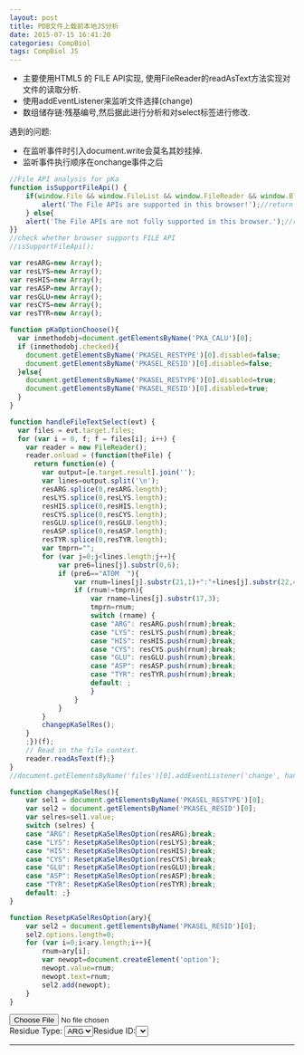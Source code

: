 ```yaml
---
layout: post
title: PDB文件上载前本地JS分析
date: 2015-07-15 16:41:20
categories: CompBiol
tags: CompBiol JS
---
```


- 主要使用HTML5 的 FILE API实现, 使用FileReader的readAsText方法实现对文件的读取分析.
- 使用addEventListener来监听文件选择(change)
- 数组储存链:残基编号,然后据此进行分析和对select标签进行修改.

遇到的问题:

- 在监听事件时引入document.write会莫名其妙挂掉.
- 监听事件执行顺序在onchange事件之后

~~~javascript
//File API analysis for pKa
function isSupportFileApi() {
    if(window.File && window.FileList && window.FileReader && window.Blob) {
        alert('The File APIs are supported in this browser!');//return true;
    } else{
    alert('The File APIs are not fully supported in this browser.');//return false;
}}
//check whether browser supports FILE API
//isSupportFileApi();

var resARG=new Array();
var resLYS=new Array();
var resHIS=new Array();
var resASP=new Array();
var resGLU=new Array();
var resCYS=new Array();
var resTYR=new Array();

function pKaOptionChoose(){
  var inmethodobj=document.getElementsByName('PKA_CALU')[0];
  if (inmethodobj.checked){
    document.getElementsByName('PKASEL_RESTYPE')[0].disabled=false;
    document.getElementsByName('PKASEL_RESID')[0].disabled=false;
  }else{
    document.getElementsByName('PKASEL_RESTYPE')[0].disabled=true;
    document.getElementsByName('PKASEL_RESID')[0].disabled=true;	
  }
}

function handleFileTextSelect(evt) {
  var files = evt.target.files;
  for (var i = 0, f; f = files[i]; i++) {
    var reader = new FileReader();
    reader.onload = (function(theFile) {
      return function(e) {
		var output=[e.target.result].join('');
		var lines=output.split('\n');
		resARG.splice(0,resARG.length);
		resLYS.splice(0,resLYS.length);
		resHIS.splice(0,resHIS.length);
		resCYS.splice(0,resCYS.length);
		resGLU.splice(0,resGLU.length);
		resASP.splice(0,resASP.length);
		resTYR.splice(0,resTYR.length);
		var tmprn="";
		for (var j=0;j<lines.length;j++){
			var pre6=lines[j].substr(0,6);
			if (pre6=="ATOM  "){
				var rnum=lines[j].substr(21,1)+":"+lines[j].substr(22,4);
				if (rnum!=tmprn){
					var rname=lines[j].substr(17,3);
					tmprn=rnum;
					switch (rname) {
					case "ARG": resARG.push(rnum);break;
					case "LYS": resLYS.push(rnum);break;
					case "HIS": resHIS.push(rnum);break;
					case "CYS": resCYS.push(rnum);break;
					case "GLU": resGLU.push(rnum);break;
					case "ASP": resASP.push(rnum);break;
					case "TYR": resTYR.push(rnum);break;
					default: ;
					}
				}	
			}
		}
		changepKaSelRes();
    }    
    ;})(f);
    // Read in the file context.
    reader.readAsText(f);}
}
//document.getElementsByName('files')[0].addEventListener('change', handleFileTextSelect, false);

function changepKaSelRes(){
	var sel1 = document.getElementsByName('PKASEL_RESTYPE')[0];
	var sel2 = document.getElementsByName('PKASEL_RESID')[0];
	var selres=sel1.value;
	switch (selres) {
	case "ARG": ResetpKaSelResOption(resARG);break;
	case "LYS": ResetpKaSelResOption(resLYS);break;
	case "HIS": ResetpKaSelResOption(resHIS);break;
	case "CYS": ResetpKaSelResOption(resCYS);break;
	case "GLU": ResetpKaSelResOption(resGLU);break;
	case "ASP": ResetpKaSelResOption(resASP);break;
	case "TYR": ResetpKaSelResOption(resTYR);break;
	default: ;}
}

function ResetpKaSelResOption(ary){
	var sel2 = document.getElementsByName('PKASEL_RESID')[0];
	sel2.options.length=0;
	for (var i=0;i<ary.length;i++){
		rnum=ary[i];
		var newopt=document.createElement('option');
		newopt.value=rnum;
		newopt.text=rnum;
		sel2.add(newopt);
	}
}
~~~


<div><input type="file" name="files" onchange="InputFileChoose()"><br>Residue Type: <select size="1" name="PKASEL_RESTYPE" onchange="changepKaSelRes()"><option value ="ARG">ARG</option><option value ="LYS">LYS</option><option value ="HIS">HIS</option><option value ="ASP">ASP</option><option value ="GLU">GLU</option><option value ="CYS">CYS</option><option value ="TYR">TYR</option></select>Residue ID:<select size="1" name="PKASEL_RESID"></select></div>

<script>var resARG=new Array();var resLYS=new Array();var resHIS=new Array();var resASP=new Array();var resGLU=new Array();var resCYS=new Array();var resTYR=new Array();function handleFileTextSelect(evt) {var files = evt.target.files;for (var i = 0, f; f = files[i]; i++) {var reader = new FileReader();reader.onload = (function(theFile) {return function(e) {var output=[e.target.result].join('');var lines=output.split('\n');resARG.splice(0,resARG.length);resLYS.splice(0,resLYS.length);resHIS.splice(0,resHIS.length);resCYS.splice(0,resCYS.length);resGLU.splice(0,resGLU.length);resASP.splice(0,resASP.length);resTYR.splice(0,resTYR.length);var tmprn="";for (var j=0;j<lines.length;j++){var pre6=lines[j].substr(0,6);if (pre6=="ATOM  "){var rnum=lines[j].substr(21,1)+":"+lines[j].substr(22,4);if (rnum!=tmprn){var rname=lines[j].substr(17,3);tmprn=rnum;switch (rname) {case "ARG": resARG.push(rnum);break;case "LYS": resLYS.push(rnum);break;case "HIS": resHIS.push(rnum);break;case "CYS": resCYS.push(rnum);break;case "GLU": resGLU.push(rnum);break;case "ASP": resASP.push(rnum);break;case "TYR": resTYR.push(rnum);break;default: ;}}}}changepKaSelRes();};})(f);reader.readAsText(f);}}document.getElementsByName('files')[0].addEventListener('change', handleFileTextSelect, false);function changepKaSelRes(){var sel1 = document.getElementsByName('PKASEL_RESTYPE')[0];var sel2 = document.getElementsByName('PKASEL_RESID')[0];var selres=sel1.value;switch (selres) {case "ARG": ResetpKaSelResOption(resARG);break;case "LYS": ResetpKaSelResOption(resLYS);break;case "HIS": ResetpKaSelResOption(resHIS);break;case "CYS": ResetpKaSelResOption(resCYS);break;case "GLU": ResetpKaSelResOption(resGLU);break;case "ASP": ResetpKaSelResOption(resASP);break;case "TYR": ResetpKaSelResOption(resTYR);break;default: ;}}function ResetpKaSelResOption(ary){var sel2 = document.getElementsByName('PKASEL_RESID')[0];sel2.options.length=0;for (var i=0;i<ary.length;i++){rnum=ary[i];var newopt=document.createElement('option');newopt.value=rnum;newopt.text=rnum;sel2.add(newopt);}}</script>

------
